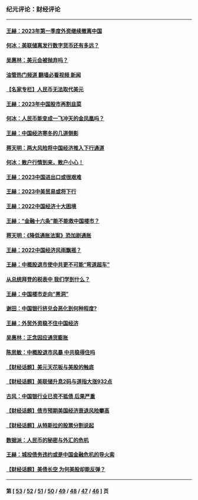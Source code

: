 ### 纪元评论：财经评论
---
#### [王赫：2023年第一季度外资继续撤离中国](../../pages/nsc1026/n13988870.md?06030330) 
#### [何冰：美联储离发行数字货币还有多远？](../../pages/nsc1026/n13986109.md?06030330) 
#### [吴惠林：美元会被抛弃吗？](../../pages/nsc1026/n13984087.md?06030330) 
#### [油管热门频道 翻墙必看视频 新闻](ok?06030330)
#### [【名家专栏】人民币无法取代美元](../../pages/nsc1026/n13974270.md?06030330) 
#### [王赫：2023年中国股市再割韭菜](../../pages/nsc1026/n13965334.md?06030330) 
#### [何冰：人民币能变成一飞冲天的金凤凰吗？](../../pages/nsc1026/n13964999.md?06030330) 
#### [王赫：中国经济寒冬的几道侧影](../../pages/nsc1026/n13932953.md?06030330) 
#### [蒋天明：两大风险将中国经济推入下行通道](../../pages/nsc1026/n13929820.md?06030330) 
#### [何冰：散户行情到来，散户小心！](../../pages/nsc1026/n13928308.md?06030330) 
#### [王赫：2023中国进出口或很艰难](../../pages/nsc1026/n13911515.md?06030330) 
#### [王赫：2023中美贸易或将下行](../../pages/nsc1026/n13899005.md?06030330) 
#### [王赫：2022中国经济十大困境](../../pages/nsc1026/n13883766.md?06030330) 
#### [王赫：“金融十六条”能不能救中国楼市？](../../pages/nsc1026/n13868431.md?06030330) 
#### [蒋天明：《降低通胀法案》恐加剧通胀](../../pages/nsc1026/n13806996.md?06030330) 
#### [王赫：2022中国经济风雨飘摇？](../../pages/nsc1026/n13803207.md?06030330) 
#### [王赫：中概股退市使中共更不可能“弯道超车”](../../pages/nsc1026/n13802858.md?06030330) 
#### [从总统拜登的税表中 我们学到什么？](../../pages/nsc1026/n13773081.md?06030330) 
#### [王赫：中国楼市走向“黑洞”](../../pages/nsc1026/n13770647.md?06030330) 
#### [谢田：中国银行挤兑会恶化到何种程度?](../../pages/nsc1026/n13766965.md?06030330) 
#### [王赫：外贸外资稳不住中国经济](../../pages/nsc1026/n13753933.md?06030330) 
#### [吴惠林：正念因应通货膨胀](../../pages/nsc1026/n13750350.md?06030330) 
#### [陈思敏：中概股退市风暴 中共稳得住吗](../../pages/nsc1026/n13738978.md?06030330) 
#### [【财经话题】美元天花板与美股的触底](../../pages/nsc1026/n13736495.md?06030330) 
#### [【财经话题】美联储升息2码与道指大涨932点](../../pages/nsc1026/n13727377.md?06030330) 
#### [古风：中国银行业已资不抵债 后果严重](../../pages/nsc1026/n13726111.md?06030330) 
#### [【财经话题】债市预期美国经济衰退风险攀高](../../pages/nsc1026/n13698043.md?06030330) 
#### [【财经话题】从特斯拉的股票分割说起](../../pages/nsc1026/n13679733.md?06030330) 
#### [数据派：人民币的秘密与外汇的危机](../../pages/nsc1026/n13667092.md?06030330) 
#### [王赫：城投债务违约或是中国金融危机的导火索](../../pages/nsc1026/n13665322.md?06030330) 
#### [【财经话题】美债长空 为何美股却能反弹？](../../pages/nsc1026/n13665895.md?06030330) 

---
#### 第 [ [53](./53.md?06030330) / [52](./52.md?06030330) / [51](./51.md?06030330) / [50](./50.md?06030330) / [49](./49.md?06030330) / [48](./48.md?06030330) / [47](./47.md?06030330) / [46](./46.md?06030330) ] 页
